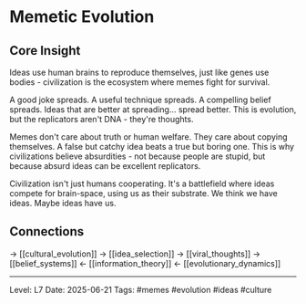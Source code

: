 # Memetic Evolution

## Core Insight
Ideas use human brains to reproduce themselves, just like genes use bodies - civilization is the ecosystem where memes fight for survival.

A good joke spreads. A useful technique spreads. A compelling belief spreads. Ideas that are better at spreading... spread better. This is evolution, but the replicators aren't DNA - they're thoughts.

Memes don't care about truth or human welfare. They care about copying themselves. A false but catchy idea beats a true but boring one. This is why civilizations believe absurdities - not because people are stupid, but because absurd ideas can be excellent replicators.

Civilization isn't just humans cooperating. It's a battlefield where ideas compete for brain-space, using us as their substrate. We think we have ideas. Maybe ideas have us.

## Connections
→ [[cultural_evolution]]
→ [[idea_selection]]
→ [[viral_thoughts]]
→ [[belief_systems]]
← [[information_theory]]
← [[evolutionary_dynamics]]

---
Level: L7
Date: 2025-06-21
Tags: #memes #evolution #ideas #culture